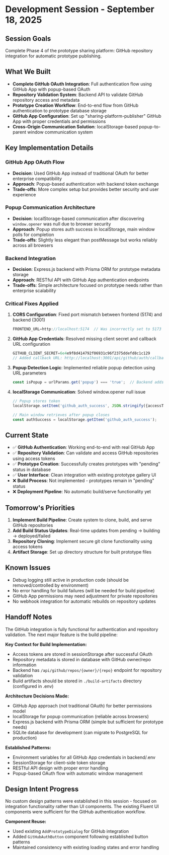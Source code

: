 # Development Session - September 18, 2025

## Session Goals
Complete Phase 4 of the prototype sharing platform: GitHub repository integration for automatic prototype publishing.

## What We Built
- **Complete GitHub OAuth Integration**: Full authentication flow using GitHub App with popup-based OAuth
- **Repository Validation System**: Backend API to validate GitHub repository access and metadata
- **Prototype Creation Workflow**: End-to-end flow from GitHub authentication to prototype database storage
- **GitHub App Configuration**: Set up "sharing-platform-publisher" GitHub App with proper credentials and permissions
- **Cross-Origin Communication Solution**: localStorage-based popup-to-parent window communication system

## Key Implementation Details

### GitHub App OAuth Flow
- **Decision**: Used GitHub App instead of traditional OAuth for better enterprise compatibility
- **Approach**: Popup-based authentication with backend token exchange
- **Trade-offs**: More complex setup but provides better security and user experience

### Popup Communication Architecture
- **Decision**: localStorage-based communication after discovering `window.opener` was null due to browser security
- **Approach**: Popup stores auth success in localStorage, main window polls for completion
- **Trade-offs**: Slightly less elegant than postMessage but works reliably across all browsers

### Backend Integration
- **Decision**: Express.js backend with Prisma ORM for prototype metadata storage
- **Approach**: RESTful API with GitHub App authentication endpoints
- **Trade-offs**: Simple architecture focused on prototype needs rather than enterprise scalability

### Critical Fixes Applied
1. **CORS Configuration**: Fixed port mismatch between frontend (5174) and backend (3001)
   ```typescript
   FRONTEND_URL=http://localhost:5174  // Was incorrectly set to 5173
   ```

2. **GitHub App Credentials**: Resolved missing client secret and callback URL configuration
   ```typescript
   GITHUB_CLIENT_SECRET=6e4e9f8d414792f06931c96f2375ddefd8c1c129
   // Added callback URL: http://localhost:3001/api/github/auth/callback
   ```

3. **Popup Detection Logic**: Implemented reliable popup detection using URL parameters
   ```typescript
   const isPopup = urlParams.get('popup') === 'true';  // Backend adds popup=true parameter
   ```

4. **localStorage Communication**: Solved window.opener null issue
   ```typescript
   // Popup stores token
   localStorage.setItem('github_auth_success', JSON.stringify({accessToken, timestamp}));
   
   // Main window retrieves after popup closes
   const authSuccess = localStorage.getItem('github_auth_success');
   ```

## Current State
- ✅ **GitHub Authentication**: Working end-to-end with real GitHub App
- ✅ **Repository Validation**: Can validate and access GitHub repositories using access tokens
- ✅ **Prototype Creation**: Successfully creates prototypes with "pending" status in database
- ✅ **User Interface**: Clean integration with existing prototype gallery UI
- ❌ **Build Process**: Not implemented - prototypes remain in "pending" status
- ❌ **Deployment Pipeline**: No automatic build/serve functionality yet

## Tomorrow's Priorities
1. **Implement Build Pipeline**: Create system to clone, build, and serve GitHub repositories
2. **Add Build Status Updates**: Real-time updates from pending → building → deployed/failed
3. **Repository Cloning**: Implement secure git clone functionality using access tokens
4. **Artifact Storage**: Set up directory structure for built prototype files

## Known Issues
- Debug logging still active in production code (should be removed/controlled by environment)
- No error handling for build failures (will be needed for build pipeline)
- GitHub App permissions may need adjustment for private repositories
- No webhook integration for automatic rebuilds on repository updates

## Handoff Notes
The GitHub integration is fully functional for authentication and repository validation. The next major feature is the build pipeline:

**Key Context for Build Implementation:**
- Access tokens are stored in sessionStorage after successful OAuth
- Repository metadata is stored in database with GitHub owner/repo information
- Backend has `/api/github/repos/{owner}/{repo}` endpoint for repository validation
- Build artifacts should be stored in `./build-artifacts` directory (configured in .env)

**Architecture Decisions Made:**
- GitHub App approach (not traditional OAuth) for better permissions model
- localStorage for popup communication (reliable across browsers)
- Express.js backend with Prisma ORM (simple but sufficient for prototype needs)
- SQLite database for development (can migrate to PostgreSQL for production)

**Established Patterns:**
- Environment variables for all GitHub App credentials in backend/.env
- SessionStorage for client-side token storage
- RESTful API design with proper error handling
- Popup-based OAuth flow with automatic window management

## Design Intent Progress
No custom design patterns were established in this session - focused on integration functionality rather than UI components. The existing Fluent UI components were sufficient for the GitHub authentication workflow.

**Component Reuse:**
- Used existing `AddPrototypeDialog` for GitHub integration
- Added `GitHubAuthButton` component following established button patterns
- Maintained consistency with existing loading states and error handling